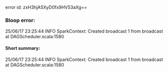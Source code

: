 error id: zxH3hjA5XyD0fx9HV53aXg==
### Bloop error:

25/06/17 23:25:44 INFO SparkContext: Created broadcast 1 from broadcast at DAGScheduler.scala:1580
#### Short summary: 

25/06/17 23:25:44 INFO SparkContext: Created broadcast 1 from broadcast at DAGScheduler.scala:1580